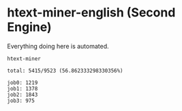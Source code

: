 # htext-miner-english (Second Engine)

Everything doing here is automated.

```
htext-miner

total: 5415/9523 (56.862333298330356%)

job0: 1219
job1: 1378
job2: 1843
job3: 975
```